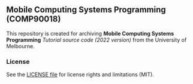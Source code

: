 ## Mobile Computing Systems Programming (COMP90018)
This repository is created for archiving **Mobile Computing Systems Programming** *Tutorial source code (2022 version)* from the University of Melbourne.

### License
See the [LICENSE file](./LICENSE.md) for license rights and limitations (MIT).
